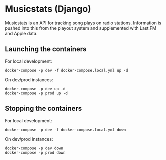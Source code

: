 # Musicstats (Django)

Musicstats is an API for tracking song plays on radio stations. Information is pushed into this from the playout system and supplemented with Last.FM and Apple data.

## Launching the containers

For local development:

    docker-compose -p dev -f docker-compose.local.yml up -d

On dev/prod instances:

    docker-compose -p dev up -d
    docker-compose -p prod up -d

## Stopping the containers

For local development:

    docker-compose -p dev -f docker-compose.local.yml down

On dev/prod instances:

    docker-compose -p dev down
    docker-compose -p prod down